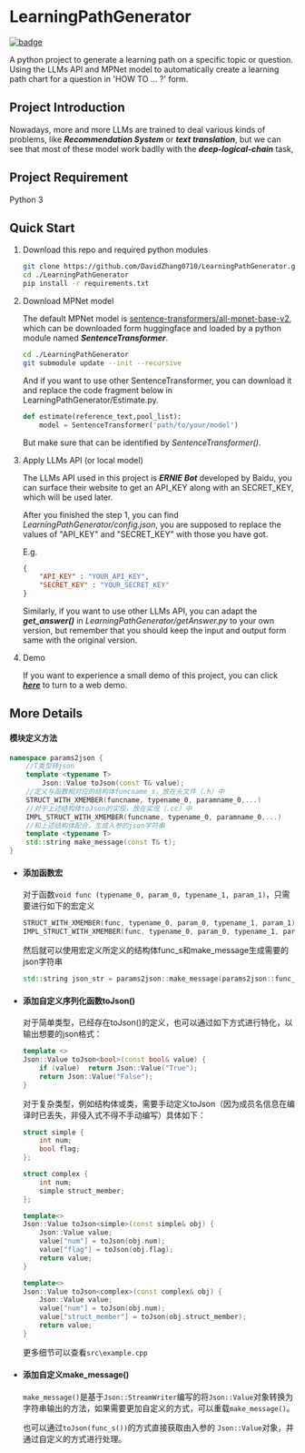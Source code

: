 # LearningPathGenerator

[![badge](https://img.shields.io/badge/license-MIT-blue)](https://github.com/DavidZhang0710/Params2json/blob/main/LICENSE)

A python project to generate a learning path on a specific topic or question. Using the LLMs API and MPNet model to automatically create a learning path chart for a question in 'HOW TO ... ?' form.

## Project Introduction
Nowadays, more and more LLMs are trained to deal various kinds of problems, like ***Recommendation System*** or ***text translation***, but we can see that most of these model work badlly with the ***deep-logical-chain*** task, 

## Project Requirement
Python 3



## Quick Start

1. Download this repo and required python modules

   ```bash
   git clone https://github.com/DavidZhang0710/LearningPathGenerator.git
   cd ./LearningPathGenerator
   pip install -r requirements.txt
   ```

2. Download MPNet model

   The default MPNet model is [sentence-transformers/all-mpnet-base-v2](https://huggingface.co/sentence-transformers/all-mpnet-base-v2), which can be downloaded form huggingface and loaded by a python module named ***SentenceTransformer***.

   ```bash
   cd ./LearningPathGenerator
   git submodule update --init --recursive
   ```

   And if you want to use other SentenceTransformer, you can download it and replace the code fragment below in LearningPathGenerator/Estimate.py.

   ```python
   def estimate(reference_text,pool_list):
       model = SentenceTransformer('path/to/your/model')
   ```

   But make sure that can be identified by *SentenceTransformer()*.

3. Apply LLMs API (or local model)
   
   The LLMs API used in this project is ***ERNIE Bot*** developed by Baidu, you can surface their website to get an API_KEY along with an SECRET_KEY, which will be used later.
   
   After you finished the step 1, you can find *LearningPathGenerator/config.json*, you are supposed to replace the values of "API_KEY" and "SECRET_KEY" with those you have got.
   
   E.g.
   
   ```json
   {
       "API_KEY" : "YOUR_API_KEY",
       "SECRET_KEY" : "YOUR_SECRET_KEY"
   }
   ```
   
   Similarly, if you want to use other LLMs API, you can adapt the ***get_answer()*** in *LearningPathGenerator/getAnswer.py* to your own version, but remember that you should keep the input and output form same with the original version.

4. Demo

   If you want to experience a small demo of this project, you can click ***[here](http://124.221.34.139/projects/pathgenerator.html)*** to turn to a web demo.

## More Details

#### 模块定义方法

```c++
namespace params2json {
    //T类型转json
    template <typename T>
		Json::Value toJson(const T& value);
    //定义与函数相对应的结构体funcname_s，放在头文件（.h）中
    STRUCT_WITH_XMEMBER(funcname, typename_0, paramname_0,...)
    //对于上述结构体toJson的实现，放在实现（.cc）中
    IMPL_STRUCT_WITH_XMEMBER(funcname, typename_0, paramname_0,...)
    //和上述结构体配合，生成入参的json字符串
    template <typename T>
    std::string make_message(const T& t);
}
```



- #### 添加函数宏

  对于函数`void func (typename_0, param_0, typename_1, param_1)`，只需要进行如下的宏定义

  ```c++
  STRUCT_WITH_XMEMBER(func, typename_0, param_0, typename_1, param_1)
  IMPL_STRUCT_WITH_XMEMBER(func, typename_0, param_0, typename_1, param_1)
  ```

  然后就可以使用宏定义所定义的结构体func_s和make_message生成需要的json字符串

  ```c++
  std::string json_str = params2json::make_message(params2json::func_s(param_0, param_1));
  ```

  

- #### 添加自定义序列化函数toJson()

  对于简单类型，已经存在toJson()的定义，也可以通过如下方式进行特化，以输出想要的json格式：

  ```c++
  template <>
  Json::Value toJson<bool>(const bool& value) {
      if (value)  return Json::Value("True");
      return Json::Value("False");
  }
  ```

  对于复杂类型，例如结构体或类，需要手动定义toJson（因为成员名信息在编译时已丢失，非侵入式不得不手动编写）具体如下：

  ```c++
  struct simple {
      int num;
      bool flag;
  };
  
  struct complex {
      int num;
      simple struct_member;
  };
  
  template<>
  Json::Value toJson<simple>(const simple& obj) {
      Json::Value value;
      value["num"] = toJson(obj.num);
      value["flag"] = toJson(obj.flag);
      return value;
  }
  
  template<>
  Json::Value toJson<complex>(const complex& obj) {
      Json::Value value;
      value["num"] = toJson(obj.num);
      value["struct_member"] = toJson(obj.struct_member);
      return value;
  }
  ```

  更多细节可以查看`src\example.cpp`

- #### 添加自定义make_message()

  `make_message()`是基于`Json::StreamWriter`编写的将`Json::Value`对象转换为字符串输出的方法，如果需要更加自定义的方式，可以重载`make_message()`。
  
  也可以通过`toJson(func_s())`的方式直接获取由入参的 `Json::Value`对象，并通过自定义的方式进行处理。

  
